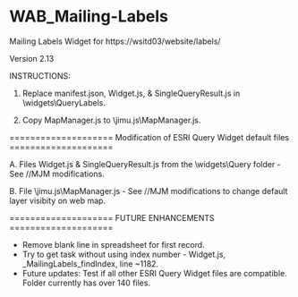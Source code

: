 # WAB_Mailing-Labels
Mailing Labels Widget for https://wsitd03/website/labels/

Version 2.13

INSTRUCTIONS:

   1. Replace manifest.json, Widget.js, & SingleQueryResult.js in \widgets\QueryLabels.
   
   2. Copy MapManager.js to \jimu.js\MapManager.js.
   

 ==================== Modification of ESRI Query Widget default files  ==================== 

   A. Files Widget.js & SingleQueryResult.js from the \widgets\Query folder - See //MJM modifications.
   
   B. File \jimu.js\MapManager.js - See //MJM modifications to change default layer visibity on web map.
   
   
   
 ==================== FUTURE ENHANCEMENTS ==================== 
 - Remove blank line in spreadsheet for first record.
 - Try to get task without using index number - Widget.js, _MailingLabels_findIndex, line ~1182.
 - Future updates: Test if all other ESRI Query Widget files are compatible.  Folder currently has over 140 files.

